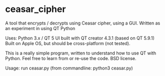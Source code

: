 # ceasar_cipher
A tool that encrypts / decrypts using Ceasar cipher, using a GUI. Written as an experiment in using QT Python 

Uses: Python 3.x / QT 5
UI built with QT creator 4.3.1 (based on QT 5.9.1)
Built on Apple OS, but should be cross-platform (not tested).

This is a really simple program, written to understand how to use QT with Python. 
Feel free to learn from or re-use the code. 
BSD license.

Usage: run ceasar.py  (from commandline: python3 ceasar.py)



